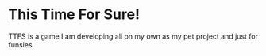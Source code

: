 # This Time For Sure!

TTFS is a game I am developing all on my own as my pet project and just for funsies.


